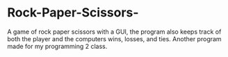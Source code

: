 # Rock-Paper-Scissors-
A game of rock paper scissors with a GUI, the program also keeps track of both the player and the computers wins, losses, and ties. Another program made for my programming 2 class.
